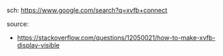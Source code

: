 sch: https://www.google.com/search?q=xvfb+connect

source:
- https://stackoverflow.com/questions/12050021/how-to-make-xvfb-display-visible

